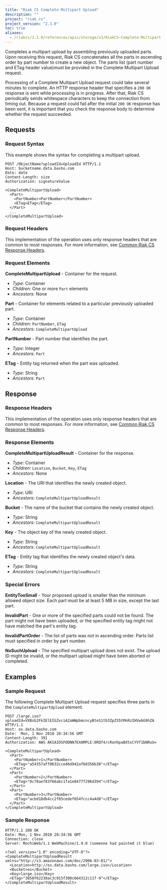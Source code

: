 ```yaml
---
title: "Riak CS Complete Multipart Upload"
description: ""
project: "riak_cs"
project_version: "2.1.0"
toc: true
aliases:
  - /riakcs/2.1.0/references/apis/storage/s3/RiakCS-Complete-Multipart-Upload
---
```


Completes a multipart upload by assembling previously uploaded parts. Upon
receiving this request, Riak CS concatenates all the parts in ascending order by
part number to create a new object. The parts list (part number and ETag header
value)must be provided in the Complete Multipart Upload request.

Processing of a Complete Multipart Upload request could take several minutes to
complete. An HTTP response header that specifies a `200 OK` response is sent
while processing is in progress. After that, Riak CS periodically sends
whitespace characters to keep the connection from timing out. Because a request
could fail after the initial `200 OK` response has been sent, it is important
that you check the response body to determine whether the request succeeded.

## Requests

### Request Syntax

This example shows the syntax for completing a multipart upload.

```
POST /ObjectName?uploadId=UploadId HTTP/1.1
Host: bucketname.data.basho.com
Date: date
Content-Length: size
Authorization: signatureValue

<CompleteMultipartUpload>
  <Part>
    <PartNumber>PartNumber</PartNumber>
    <ETag>ETag</ETag>
  </Part>
  ...
</CompleteMultipartUpload>
```

### Request Headers

This implementation of the operation uses only response headers that are common to most responses. For more information, see [Common Riak CS Response Headers](/riak/cs/2.1.0/references/apis/storage/s3/common-response-headers).

### Request Elements

**CompleteMultipartUpload** - Container for the request.

* *Type*: Container
* *Children*: One or more `Part` elements
* *Ancestors*: None

**Part** - Container for elements related to a particular previously uploaded part.

* *Type*: Container
* *Children*: `PartNumber`, `ETag`
* *Ancestors*: `CompleteMultipartUpload`

**PartNumber** - Part number that identifies the part.

* *Type*: Integer
* *Ancestors*: `Part`

**ETag** - Entity tag returned when the part was uploaded.

* *Type*: String
* *Ancestors*: `Part`

## Response

### Response Headers

This implementation of the operation uses only response headers that are common to most responses. For more information, see [Common Riak CS Response Headers](/riak/cs/2.1.0/references/apis/storage/s3/common-response-headers).

### Response Elements

**CompleteMultipartUploadResult** - Container for the response.

* *Type*: Container
* *Children*: `Location`, `Bucket`, `Key`, `ETag`
* *Ancestors*: None

**Location** - The URI that identifies the newly created object.

* *Type*: URI
* *Ancestors*: `CompleteMultipartUploadResult`

**Bucket** - The name of the bucket that contains the newly created object.

* *Type*: String
* *Ancestors*: `CompleteMultipartUploadResult`

**Key** - The object key of the newly created object.

* *Type*: String
* *Ancestors*: `CompleteMultipartUploadResult`

**ETag** - Entity tag that identifies the newly created object's data.

* *Type*: String
* *Ancestors*: `CompleteMultipartUploadResult`

### Special Errors

**EntityTooSmall** - Your proposed upload is smaller than the minimum allowed object size. Each part must be at least 5 MB in size, except the last part.

**InvalidPart** - One or more of the specified parts could not be found. The part might not have been uploaded, or the specified entity tag might not have matched the part's entity tag.

**InvalidPartOrder** - The list of parts was not in ascending order. Parts list must specified in order by part number.

**NoSuchUpload** - The specified multipart upload does not exist. The upload ID might be invalid, or the multipart upload might have been aborted or completed.

## Examples

### Sample Request

The following Complete Multipart Upload request specifies three parts in the `CompleteMultipartUpload` element.

```
POST /large.iso?uploadId=VXBsb2FkIElEIGZvciA2aWWpbmcncyBteS1tb3ZpZS5tMnRzIHVwbG9hZA HTTP/1.1
Host: os.data.basho.com
Date:  Mon, 1 Nov 2010 20:34:56 GMT
Content-Length: 391
Authorization: AWS AKIAIOSFODNN7EXAMPLE:0RQf4/cRonhpaBX5sCYVf1bNRuU=

<CompleteMultipartUpload>
  <Part>
    <PartNumber>1</PartNumber>
    <ETag>"a54357aff0632cce46d942af68356b38"</ETag>
  </Part>
  <Part>
    <PartNumber>2</PartNumber>
    <ETag>"0c78aef83f66abc1fa1e8477f296d394"</ETag>
  </Part>
  <Part>
    <PartNumber>3</PartNumber>
    <ETag>"acbd18db4cc2f85cedef654fccc4a4d8"</ETag>
  </Part>
</CompleteMultipartUpload>
```

### Sample Response

```
HTTP/1.1 200 OK
Date: Mon, 1 Nov 2010 20:34:56 GMT
Connection: close
Server: MochiWeb/1.1 WebMachine/1.9.0 (someone had painted it blue)

<?xml version="1.0" encoding="UTF-8"?>
<CompleteMultipartUploadResult xmlns="http://s3.amazonaws.com/doc/2006-03-01/">
  <Location>http://os.data.basho.com/large.iso</Location>
  <Bucket>os</Bucket>
  <Key>large.iso</Key>
  <ETag>"3858f62230ac3c915f300c664312c11f-9"</ETag>
</CompleteMultipartUploadResult>
```
